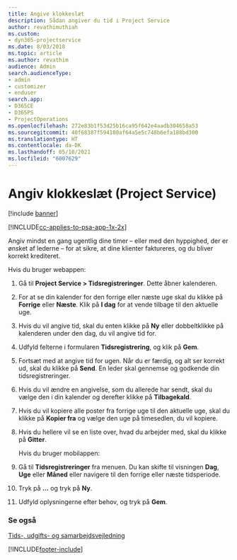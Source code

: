 ```yaml
---
title: Angive klokkeslæt
description: Sådan angiver du tid i Project Service
author: revathimuthiah
ms.custom:
- dyn365-projectservice
ms.date: 8/03/2018
ms.topic: article
ms.author: revathim
audience: Admin
search.audienceType:
- admin
- customizer
- enduser
search.app:
- D365CE
- D365PS
- ProjectOperations
ms.openlocfilehash: 272e83b1f53d25b16ca95f642e4aadb304658a53
ms.sourcegitcommit: 40f68387f594180af64a5e5c748b6efa188bd300
ms.translationtype: HT
ms.contentlocale: da-DK
ms.lasthandoff: 05/10/2021
ms.locfileid: "6007629"
---
```

# <a name="enter-time-project-service"></a>Angiv klokkeslæt (Project Service)

[!include [banner](../includes/psa-now-project-operations.md)]

[!INCLUDE[cc-applies-to-psa-app-1x-2x](../includes/cc-applies-to-psa-app-1x-2x.md)]

Angiv mindst en gang ugentlig dine timer – eller med den hyppighed, der er ønsket af lederne – for at sikre, at dine klienter faktureres, og du bliver korrekt krediteret.  
  
 Hvis du bruger webappen:  
  
1. Gå til **Project Service > Tidsregistreringer**. Dette åbner kalenderen.  
  
2. For at se din kalender for den forrige eller næste uge skal du klikke på **Forrige** eller **Næste**. Klik på **I dag** for at vende tilbage til den aktuelle uge.  
  
3. Hvis du vil angive tid, skal du enten klikke på **Ny** eller dobbeltklikke på kalenderen under den dag, du vil angive tid for.  
  
4. Udfyld felterne i formularen **Tidsregistrering**, og klik på **Gem**.  
  
5. Fortsæt med at angive tid for ugen. Når du er færdig, og alt ser korrekt ud, skal du klikke på **Send**. En leder skal gennemse og godkende din tidsregistreringer.  
  
6. Hvis du vil ændre en angivelse, som du allerede har sendt, skal du vælge den i din kalender og derefter klikke på **Tilbagekald**.  
  
7. Hvis du vil kopiere alle poster fra forrige uge til den aktuelle uge, skal du klikke på **Kopier fra** og vælge den uge på timesedlen, du vil kopiere.  
  
8. Hvis du hellere vil se en liste over, hvad du arbejder med, skal du klikke på **Gitter**.  
  
   Hvis du bruger mobilappen:  
  
9. Gå til **Tidsregistreringer** fra menuen.     Du kan skifte til visningen **Dag**, **Uge** eller **Måned** eller navigere til den forrige eller næste tidsperiode.  
  
10. Tryk på **…** og tryk på **Ny**.  
  
11. Udfyld oplysningerne efter behov, og tryk på **Gem**.  
  
### <a name="see-also"></a>Se også  
 [Tids-, udgifts- og samarbejdsvejledning](../psa/time-expense-collaboration-guide.md)


[!INCLUDE[footer-include](../includes/footer-banner.md)]